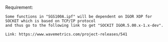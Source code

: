 Requirement:

    Some functions in "SGS100A.ipf" will be dependent on IGOR XOP for SOCKET which is based on TCP/IP protocol 
    and thus go to the following link to get "SOCKIT IGOR.5.00.x-1.x-dev".
    
    Link: https://www.wavemetrics.com/project-releases/541

